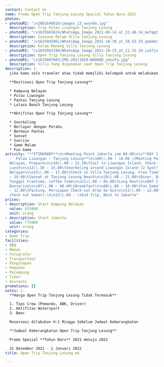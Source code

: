 ```yaml
---
contact: Contact Us
name: Promo Open Trip Tanjung Lesung Special Tahun Baru 2022
photos:
- photoURI: "/v1601648619/images_13_xwsnkm.jpg"
  description: Trip Pulau Liwungan Tanjung Lesung
- photoURI: "/v1635941824/WhatsApp_Image_2021-09-14_at_22.48.14_mo7qqt.jpg"
  description: Suasana Malam Villa Tanjung Lesung
- photoURI: "/v1635941861/WhatsApp_Image_2021-10-30_at_10.53.33_qemkmc.jpg"
  description: Kolam Renang Villa tanjung Lesung
- photoURI: "/v1635941789/WhatsApp_Image_2021-10-25_at_11.32.29_ia37jx.jpg"
  description: Open Trip Tanjung Lesung Villa Tanjung Lesung
- photoURI: "/v1635007883/IMG-20211010-WA0088_xmiofa.jpg"
  description: Villa Yang Digunakan saat Open Trip Tanjung Lesung
description: |-
  jika kamu solo traveler atau tidak memiliki kelompok untuk melakukan tour ke ujung kulon, kami menyediakan open trip pulau pecang ujung kulon dengan keberangkatan yang disesuaikan dengan jadwal yang kami miliki

  **Destinasi Open Trip Tanjung Lesung**

  * Kampung Nelayan
  * Pulau Liwungan
  * Pantai Tanjung Lesung
  * Lalasa Beach Tanjung Lesung

  **Aktifitas Open Trip Tanjung Lesung**

  * Snorkeling
  * Berlayar dengan Perahu
  * Bermain Pantai
  * Sunset
  * Sunrise
  * Game Malam
  * Fun Game
activity: "**ITINERARY**\n\nMeeting Point Jakarta jam 04.00\n\n**DAY 1 | Kampung Nelayan
  -  Pulau Liwungan – Tanjung Lesung**\n\n09\\.00 – 10.00 \tMeeting Point @ Kampung
  Nelayan, Prepare\n\n10\\.00 – 12.30\tSail to Liwungan Island, Check-in, Free Time,
  Lunch\n\n12\\.30 – 15.00\tSnorkeling around Liwungan Island (2 Spot), Back to kampung
  Nelayan\n\n15\\.00 – 17.00\tCheck in Villa Tanjung Lesung, Free Time\n\n17\\.00
  – 19.00\tSunset at Tanjung Lesung Beach\n\n19\\.00 – 21.00\tDiner, Briefing, Organ
  Tunggal Freetime, coffee time\n\n21\\.00 – 05.00\tLong Rest\n\nDAY 2 | Fun Game,
  Doorprize\n\n07\\.00 – 08.00\tBreakfast\n\n08\\.00 – 10.00\tFun Game\n\n10\\.00
  – 11.00\tPacking, Persiapan Check-out drop ke bus\n\n11\\.00 – 12.00\tLunch (setelah
  check out kamar).\n\n12\\.00 - \tEnd Trip, Back to Jakarta"
prices:
- description: Start Kampung Nelayan
  value: 625000
  unit: orang
- description: Start Jakarta
  value: 775000
  unit: orang
categories:
- Open Trip
facilities:
- BBQ
- Makan
- Fotografer
- Transportasi
- Penginapan
- Pemandu
- Pelampung
- Tiket
- Asuransi
promotions: []
notes: |-
  **Harga Open Trip Tanjung Lesung Tidak Termasuk**

  1. Tips Crew (Pemandu, ABK, Driver)
  2. Aktifitas Watersport
  3. Beer

  Reservasi dilakukan H-1 Minggu Sebelum Jadwal Keberangkatan

  **Jadwal Keberangkatan Open Trip Tanjung Lesung**

  Promo Spesial **Tahun Baru** 2021 menuju 2022

  31 Desember 2021 - 1 Januari 2022
title: Open Trip Tanjung Lesung.md

---
```

